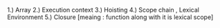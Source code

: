 1.) Array
2.) Execution context
3.) Hoisting
4.) Scope chain , Lexical Environment
5.) Closure [meaing : function along with it is lexical scope]
